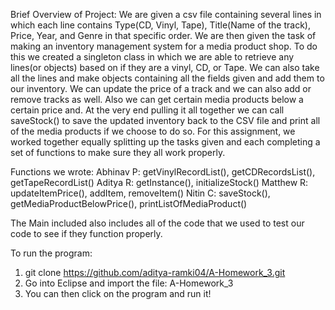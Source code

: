 Brief Overview of Project: We are given a csv file containing several lines in which each line contains Type(CD, Vinyl, Tape), Title(Name of the track), Price, Year, and Genre in that specific order. We are then given the task of making an inventory management system for a media product shop. To do this we created a singleton class in which we are able to retrieve any lines(or objects) based on if they are a vinyl, CD, or Tape. We can also take all the lines and make objects containing all the fields given and add them to our inventory. We can update the price of a track and we can also add or remove tracks as well. Also we can get certain media products below a certain price and. At the very end pulling it all together we can call saveStock() to save the updated inventory back to the CSV file and print all of the media products if we choose to do so. For this assignment, we worked together equally splitting up the tasks given and each completing a set of functions to make sure they all work properly.

Functions we wrote:
Abhinav P: getVinylRecordList(), getCDRecordsList(), getTapeRecordList()
Aditya R: getInstance(), initializeStock()
Matthew R: updateItemPrice(), addItem, removeItem()
Nitin C: saveStock(), getMediaProductBelowPrice(), printListOfMediaProduct()

The Main included also includes all of the code that we used to test our code to see if they function properly. 

To run the program:
1) git clone https://github.com/aditya-ramki04/A-Homework_3.git
2) Go into Eclipse and import the file: A-Homework_3
3) You can then click on the program and run it!
